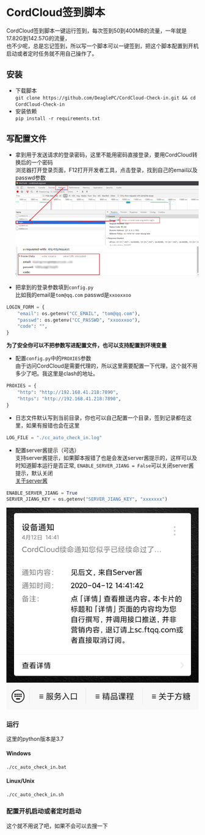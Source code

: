 # CordCloud签到脚本
CordCloud签到脚本一键运行签到，每次签到50到400MB的流量，一年就是17.82G到142.57G的流量，  
也不少呢，总是忘记签到，所以写一个脚本可以一键签到，把这个脚本配置到开机启动或者定时任务就不用自己操作了。

## 安装
- 下载脚本  
`git clone https://github.com/DeaglePC/CordCloud-Check-in.git && cd CordCloud-Check-in`
- 安装依赖  
`pip install -r requirements.txt`

## 写配置文件
- 拿到用于发送请求的登录密码，这里不能用密码直接登录，要用CordCloud转换后的一个密码  
浏览器打开登录页面，F12打开开发者工具，点击登录，找到自己的email以及passwd参数
![1.png](1.png)
![2.png](2.png)

- 把拿到的登录参数填到`config.py`  
比如我的email是`tom@qq.com`
passwd是`xxooxxoo`
```python
LOGIN_FORM = {
    "email": os.getenv("CC_EMAIL", "tom@qq.com"),
    "passwd": os.getenv("CC_PASSWD", "xxooxxoo"),
    "code": "",
}
```
**为了安全你可以不把参数写进配置文件，也可以支持配置到环境变量**

- 配置`config.py`中的`PROXIES`参数  
由于访问CordCloud是需要代理的，所以这里需要配置一下代理，这个就不用多少了吧。我这里是clash的地址。
```python
PROXIES = {
    "http": "http://192.168.41.218:7890",
    "https": "http://192.168.41.218:7890",
}
```

- 日志文件默认写到当前目录，你也可以自己配置一个目录，签到记录都在这里，如果有报错也会在这里
```python
LOG_FILE = "./cc_auto_check_in.log"
```

- 配置server酱提示（可选）  
支持server酱提示，如果脚本报错了也是会发送server酱提示的，这样可以及时知道脚本运行是否正常,
`ENABLE_SERVER_JIANG = False`可以关闭server酱提示，默认关闭  
[关于server酱](http://sc.ftqq.com/3.version)
```python
ENABLE_SERVER_JIANG = True
SERVER_JIANG_KEY = os.getenv("SERVER_JIANG_KEY", "xxxxxxx")
```
![server_chan.jpg](server_chan.jpg)

### 运行
这里的python版本是3.7
#### Windows
```cmd
./cc_auto_check_in.bat
```
#### Linux/Unix
```bash
./cc_auto_check_in.sh
```

### 配置开机启动或者定时启动
这个就不用说了吧，如果不会可以去搜一下
